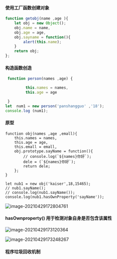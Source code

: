 #### 使用工厂函数创建对象

```js
function getobj(name ,age ){	
    let obj = new Object();
    obj.name = name,
    obj.age = age,
    obj.sayname = function(){
        alert(this.name);
    }
    return obj;
};
```

#### 构造函数创造

```js
 function person(names ,age) {

         this.names = names,    
         this.age = age

 }
let  num1 = new person('panshangguo' ,'18');
console.log (num1);
```

#### 原型 

```
function obj(names ,age ,emall){
    this.names = names,
    this.age = age,
    this.emall = emall,
    obj.prototype.sayName = function(){
        // console.log(`${names}你好`);
        dele = (`${names}你好`);
        return dele;
    };
}

let nub1 = new obj('kaiser',18,15465);
// nub1.sayName();
// console.log(nub1.sayName());
console.log(nub1.hasOwnProperty('sayName'));
```

![image-20210429172804761](C:\Users\PAN\AppData\Roaming\Typora\typora-user-images\image-20210429172804761.png)

#### hasOwnproperty() 用于检测对象自身是否包含该属性



![image-20210429173120364](C:\Users\PAN\AppData\Roaming\Typora\typora-user-images\image-20210429173120364.png)

![image-20210429173248267](C:\Users\PAN\AppData\Roaming\Typora\typora-user-images\image-20210429173248267.png)

#### 程序垃圾回收机制

